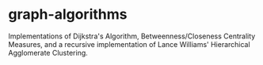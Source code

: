 # graph-algorithms
Implementations of Dijkstra's Algorithm, Betweenness/Closeness Centrality Measures, and a recursive implementation of Lance Williams' Hierarchical Agglomerate Clustering.
